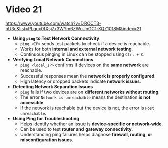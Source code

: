 # Video 21
https://www.youtube.com/watch?v=DROCT3-hU3c&list=PLqux0fXsj7x3WYm6ZWuJnGC1rXQZ1018M&index=21

- **Using `ping` to Test Network Connectivity**
    - `ping <IP>` sends test packets to check if a device is reachable.
    - Works for both **internal and external network testing**.
    - Continuous pinging in Linux can be stopped using `Ctrl + C`.
- **Verifying Local Network Connections**
    - `ping <local_IP>` confirms if devices on the **same network** are reachable.
    - Successful responses mean the **network is properly configured**.
    - High latency or dropped packets indicate **network issues**.
- **Detecting Network Separation Issues**
    - `ping` fails if two devices are on **different networks without routing**.
    - The error `Network is unreachable` means the destination **is not accessible**.
    - If the network is reachable but the device is not, the error is `Host unreachable`.
- **Using Ping for Troubleshooting**
    - Helps identify whether an issue is **device-specific or network-wide**.
    - Can be used to test **router and gateway connectivity**.
    - Understanding ping failures helps diagnose **firewall, routing, or misconfiguration issues**.